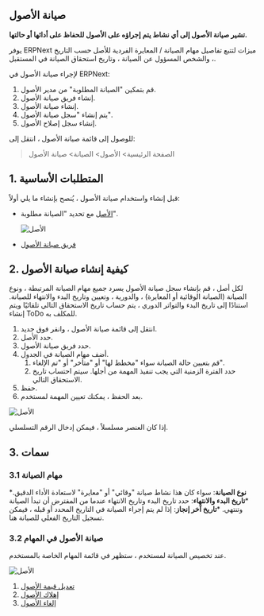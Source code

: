 ## صيانة الأصول

**تشير صيانة الأصول إلى أي نشاط يتم إجراؤه على الأصول للحفاظ على أدائها أو حالتها.**

يوفر ERPNext ميزات لتتبع تفاصيل مهام الصيانة / المعايرة الفردية للأصل حسب التاريخ ، والشخص المسؤول عن الصيانة ، وتاريخ استحقاق الصيانة في المستقبل.

لإجراء صيانة الأصول في ERPNext:

1. قم بتمكين "الصيانة المطلوبة" من مدير الأصول.
2. إنشاء فريق صيانة الأصول.
3. إنشاء صيانة الأصول.
4. يتم إنشاء "سجل صيانة الأصول".
5. إنشاء سجل إصلاح الأصول.

للوصول إلى قائمة صيانة الأصول ، انتقل إلى:

> الصفحة الرئيسية> الأصول> الصيانة> صيانة الأصول

## 1. المتطلبات الأساسية

قبل إنشاء واستخدام صيانة الأصول ، يُنصح بإنشاء ما يلي أولاً:

* [الأصل](https://docs.erpnext.com/docs/v13/user/manual/en/asset/asset) مع تحديد "الصيانة مطلوبة".
    
    ![الأصل](https://docs.erpnext.com/files/maintenance-required.png)
    
* [فريق صيانة الأصول](https://docs.erpnext.com/docs/v13/user/manual/en/asset/asset-maintenance-team)
    

## 2. كيفية إنشاء صيانة الأصول

لكل أصل ، قم بإنشاء سجل صيانة الأصول يسرد جميع مهام الصيانة المرتبطة ، ونوع الصيانة (الصيانة الوقائية أو المعايرة) ، والدورية ، وتعيين وتاريخ البدء والانتهاء للصيانة. استنادًا إلى تاريخ البدء والتواتر الدوري ، يتم حساب تاريخ الاستحقاق التالي تلقائيًا ويتم إنشاء ToDo للمكلف به.

1. انتقل إلى قائمة صيانة الأصول ، وانقر فوق جديد.
2. حدد الأصل.
3. حدد فريق صيانة الأصول.
4. أضف مهام الصيانة في الجدول.
    1. قم بتعيين حالة الصيانة سواء "مخطط لها" أو "متأخر" أو "تم الإلغاء".
    2. حدد الفترة الزمنية التي يجب تنفيذ المهمة من أجلها. سيتم احتساب تاريخ الاستحقاق التالي.
5. حفظ.
6. بعد الحفظ ، يمكنك تعيين المهمة لمستخدم.

![الأصل](https://docs.erpnext.com/files/asset-maintenance.png)

إذا كان العنصر مسلسلاً ، فيمكن إدخال الرقم التسلسلي.

## 3. سمات

### 3.1 مهام الصيانة

***نوع الصيانة**: سواء كان هذا نشاط صيانة "وقائي" أو "معايرة" لاستعادة الأداء الدقيق.
***تاريخ البدء والانتهاء**: حدد تاريخ البدء وتاريخ الانتهاء عندما من المفترض أن تبدأ الصيانة وتنتهي.
***تاريخ آخر إنجاز**: إذا لم يتم إجراء الصيانة في التاريخ المحدد أو قبله ، فيمكن تسجيل التاريخ الفعلي للصيانة هنا.

### 3.2 صيانة الأصول في المهام

عند تخصيص الصيانة لمستخدم ، ستظهر في قائمة المهام الخاصة بالمستخدم.

![الأصل](https://docs.erpnext.com/files/asset-maintenance.png)

1. [تعديل قيمة الأصول](https://docs.erpnext.com/docs/v13/user/manual/en/asset/asset-value-adjustment)
2. [إهلاك الأصول](https://docs.erpnext.com/docs/v13/user/manual/en/asset/asset-depreciation)
3. [إلغاء الأصول](https://docs.erpnext.com/docs/v13/user/manual/en/asset/scrapping-an-asset)